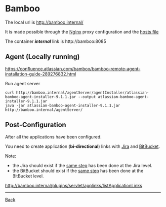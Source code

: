 # Bamboo

The local url is http://bamboo.internal/

It is made possible through the [NgInx](nginx.md) proxy configuration and the [hosts file](../envs/hosts.links)

The container ***internal*** link is http://bamboo:8085

## Agent (Locally running)

https://confluence.atlassian.com/bamboo/bamboo-remote-agent-installation-guide-289276832.html

Run agent server

```shell
curl http://bamboo.internal/agentServer/agentInstaller/atlassian-bamboo-agent-installer-9.1.1.jar --output atlassian-bamboo-agent-installer-9.1.1.jar
java -jar atlassian-bamboo-agent-installer-9.1.1.jar http://bamboo.internal/agentServer/
```

## Post-Configuration

After all the applications have been configured.

You need to create application (**bi-directional**) links with [Jira](jira.md) and [BitBucket](bitbucket.md).

Note:
- the Jira should exist if the [same step](jira.md#Post-Configuration) has been done at the Jira level.
- the BitBucket should exist if the [same step](bitbucket.md#Post-Configuration) has been done at the BitBucket level.

http://bamboo.internal/plugins/servlet/applinks/listApplicationLinks

___
[Back](../README.md) 